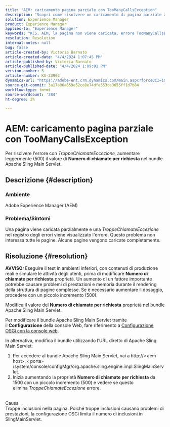 ```yaml
---
title: "AEM: caricamento pagina parziale con TooManyCallsException"
description: "Scopri come risolvere un caricamento di pagina parziale a causa di troppe inclusioni all’interno della pagina."
solution: Experience Manager
product: Experience Manager
applies-to: "Experience Manager"
keywords: "KCS, AEM, la pagina non viene caricata, errore TooManyCallsExceptions, TooManyCallsExceptions, Adobe Experience Manager, risoluzione dei problemi, Experience Manager"
resolution: Resolution
internal-notes: null
bug: false
article-created-by: Victoria Barnato
article-created-date: "4/4/2024 1:07:45 PM"
article-published-by: Victoria Barnato
article-published-date: "4/4/2024 1:09:01 PM"
version-number: 5
article-number: KA-23902
dynamics-url: "https://adobe-ent.crm.dynamics.com/main.aspx?forceUCI=1&pagetype=entityrecord&etn=knowledgearticle&id=65ed9052-84f2-ee11-904b-6045bd034c54"
source-git-commit: 3a17a06a659e52ce8e74dfe553ce3655ff1d7b84
workflow-type: tm+mt
source-wordcount: '284'
ht-degree: 2%

---
```


# AEM: caricamento pagina parziale con TooManyCallsException


Per risolvere l&#39;errore con *TroppeChiamateEccezione,* aumentare leggermente (500) il valore di <b>Numero di chiamate per richiesta</b> nel bundle Apache Sling Main Servlet.

## Descrizione {#description}


### Ambiente

Adobe Experience Manager (AEM)

### Problema/Sintomi

Una pagina viene caricata parzialmente e una *TroppeChiamateEccezione* nel registro degli errori viene visualizzato l&#39;errore. Questo problema non interessa tutte le pagine. Alcune pagine vengono caricate completamente.


## Risoluzione {#resolution}


<b>AVVISO: </b>Eseguire il test in ambienti inferiori, con contenuti di produzione reali e simulare le attività degli utenti, prima di modificare <b>Numero di chiamate per richiesta</b> proprietà. Un aumento di un fattore importante potrebbe causare problemi di prestazioni e memoria durante il rendering della struttura di pagine complesse. Se è necessario aumentare il dosaggio, procedere con un piccolo incremento (500). 

Modifica il valore del <b>Numero di chiamate per richiesta</b> proprietà nel bundle Apache Sling Main Servlet.

Per modificare il bundle Apache Sling Main Servlet tramite il <b>Configurazione</b> della console Web, fare riferimento a [Configurazione OSGi con la console web](https://experienceleague.adobe.com/en/docs/experience-manager-65/content/implementing/deploying/configuring/configuring-osgi#osgi-configuration-with-the-web-console).

In alternativa, modifica il bundle utilizzando l’URL diretto di Apache Sling Main Servlet:

1. Per accedere al bundle Apache Sling Main Servlet, vai a http://`<` aem-host`>` :`<` porta`>` /system/console/configMgr/org.apache.sling.engine.impl.SlingMainServlet.
2. Inizia aumentando la proprietà <b>Numero di chiamate per richiesta</b> da 1500 con un piccolo incremento (500) e vedere se questo elimina *TroppeChiamateEccezione* errore.

<br>Causa<br>
Troppe inclusioni nella pagina. Poiché troppe inclusioni causano problemi di prestazioni, la configurazione OSGi limita il numero di inclusioni in SlingMainServlet.
